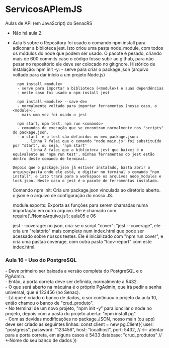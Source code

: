 # ServicosAPIemJS
Aulas de API (em JavaScript) do SenacRS

- Não há aula 2.


- Aula 5 sobre o Repository foi usado o comando npm install para adiconar a biblioteca jest. Isto criou uma pasta node_module, com todos os módulos do node que podem ser usado. O pacote é pesado, criando mais de 600 commits caso o código fosse subir ao github, para não pesar no repositório ele deve ser colocado no gitignore.
    Histórico de instalação:
        npm init -y:
        - serve para criar o package.json (arquivo voltado para dar início a um projeto Node.js)

        npm install <module>
        - serve para importar a biblioteca (<module>) e suas dependências 
        - neste caso foi usado o npm install jest

        npm install <module> --save-dev
        - normalmente voltado para importar ferramentas (nesse caso, o <module>).
        - mais uma vez foi usado o jest

        npm start, npm test, npm run <comando>
        - comandos de execução que se encontram normalmente nos "scripts" do package.json.
        - o start  e o test são definidos no meu package.json:
            . linha 7 falei que o comando "node main.js' foi substituído por "start", ou seja, 'npm start'
            . linha 8 falei que a biblioteca jest que baixei é o equivalente ao 'npm run test', minhas ferramentas do jest estão dentro deste comando de terminal.

      Depois que o package.json já estiver instalado, basta abrir o arquivo/pasta onde ele está, e digitar no terminal o comando "npm install", e isto trará para o workspace os arquivos node_modules e lock.json. Neste caso o jest é o pacote de ferramentas instalado.


    Comando npm init: 
        Cria um package.json vinculada ao diretório aberto. o json é o arquivo de configuração do nosso JS.
    
    module.exports:
        Exporta as funções para serem chamadas numa importação em outro arquivo. Ele é chamado com require('./NomeArquivo.js'); aula05 e 06

    jest --coverage:
        no json, cria-se o script "cover": "jest --coverage", ele cria um "relatório" mais completo num index.html que pode ser acessado sobre nossos testes. Ele é inicializado com "npm run cover", e cria uma pastaa coverage, com outra pasta "Icov-report" com este index.html. 




<h3>Aula 16 - Uso do PostgreSQL</h3>
- Deve primeiro ser baixada a versão completa do PostgreSQL e o PgAdmin.<br>
- Então, a porta correta deve ser definida, normalmente a 5432.<br>
- O que será aberto na máquina é o próprio PgAdmin, que irá pedir a senha universal, que é 123456 (no Senac).<br>
- Lá que é criado o banco de dados, o sor continuou o projeto da aula 10, então chamou o banco de "crud_produto".<br>
- No terminal de um novo projeto, "npm init -y" para ionciiar o node no projeto, depois com a pasta do projeto aberta: "npm install pg".<br>
- Com as devidas modificações no package.JSON, nosso main (ou app) deve ser criado as seguintes linhas:
const client = new pg.Client({
    user: "postgress",
    password: "123456",
    host: "localhost",
    port: 5432, // <-- atentar para a porta correta, em alguns casos é 5433
    database: "crud_produtos" // <-Nome do seu banco de dados
}) 
